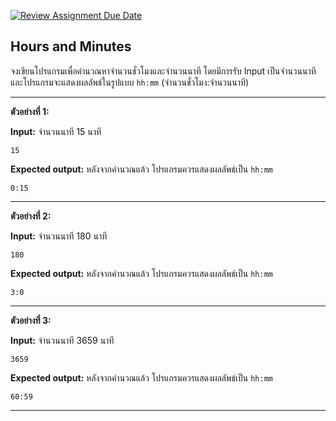 [![Review Assignment Due Date](https://classroom.github.com/assets/deadline-readme-button-22041afd0340ce965d47ae6ef1cefeee28c7c493a6346c4f15d667ab976d596c.svg)](https://classroom.github.com/a/UQLe9uqZ)
## Hours and Minutes

จงเขียนโปรแกรมเพื่อคำนวณหาจำนวนชั่วโมงและจำนวนนาที โดยมีการรับ Input เป็นจำนวนนาที และโปรแกรมจะแสดงผลลัพธ์ในรูปแบบ `hh:mm` (จำนวนชั่วโมง:จำนวนนาที) 

<hr>

**ตัวอย่างที่ 1:**

**Input:** จำนวนนาที 15 นาที
```
15
```
**Expected output:** หลังจากคำนวณแล้ว โปรแกรมควรแสดงผลลัพธ์เป็น `hh:mm`
```
0:15
```
<hr>

**ตัวอย่างที่ 2:**

**Input:** จำนวนนาที 180 นาที
```
180
```
**Expected output:** หลังจากคำนวณแล้ว โปรแกรมควรแสดงผลลัพธ์เป็น `hh:mm`
```
3:0
```
<hr>

**ตัวอย่างที่ 3:**

**Input:** จำนวนนาที 3659 นาที
```
3659
```
**Expected output:** หลังจากคำนวณแล้ว โปรแกรมควรแสดงผลลัพธ์เป็น `hh:mm`
```
60:59
```
<hr>
